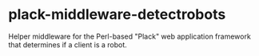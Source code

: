 plack-middleware-detectrobots
=============================

Helper middleware for the Perl-based "Plack" web application framework that determines if a client is a robot.
